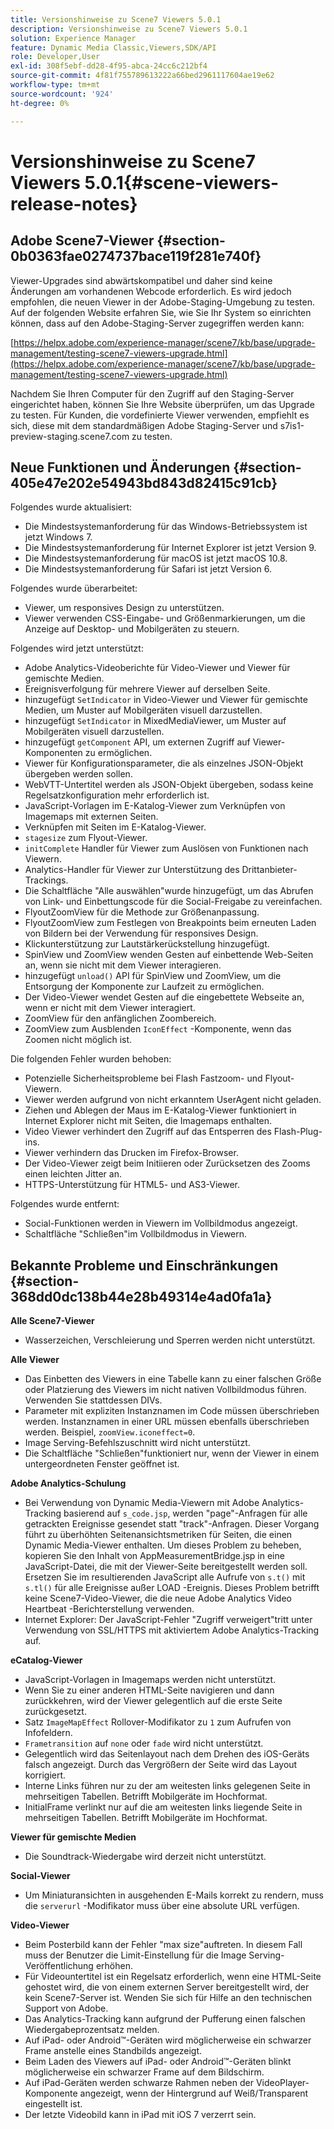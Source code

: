 ```yaml
---
title: Versionshinweise zu Scene7 Viewers 5.0.1
description: Versionshinweise zu Scene7 Viewers 5.0.1
solution: Experience Manager
feature: Dynamic Media Classic,Viewers,SDK/API
role: Developer,User
exl-id: 308f5ebf-dd28-4f95-abca-24cc6c212bf4
source-git-commit: 4f81f755789613222a66bed2961117604ae19e62
workflow-type: tm+mt
source-wordcount: '924'
ht-degree: 0%

---
```


# Versionshinweise zu Scene7 Viewers 5.0.1{#scene-viewers-release-notes}

## Adobe Scene7-Viewer {#section-0b0363fae0274737bace119f281e740f}

Viewer-Upgrades sind abwärtskompatibel und daher sind keine Änderungen am vorhandenen Webcode erforderlich. Es wird jedoch empfohlen, die neuen Viewer in der Adobe-Staging-Umgebung zu testen. Auf der folgenden Website erfahren Sie, wie Sie Ihr System so einrichten können, dass auf den Adobe-Staging-Server zugegriffen werden kann:

[https://helpx.adobe.com/experience-manager/scene7/kb/base/upgrade-management/testing-scene7-viewers-upgrade.html](https://helpx.adobe.com/experience-manager/scene7/kb/base/upgrade-management/testing-scene7-viewers-upgrade.html)

Nachdem Sie Ihren Computer für den Zugriff auf den Staging-Server eingerichtet haben, können Sie Ihre Website überprüfen, um das Upgrade zu testen. Für Kunden, die vordefinierte Viewer verwenden, empfiehlt es sich, diese mit dem standardmäßigen Adobe Staging-Server und s7is1-preview-staging.scene7.com zu testen.

## Neue Funktionen und Änderungen {#section-405e47e202e54943bd843d82415c91cb}

Folgendes wurde aktualisiert:

* Die Mindestsystemanforderung für das Windows-Betriebssystem ist jetzt Windows 7.
* Die Mindestsystemanforderung für Internet Explorer ist jetzt Version 9.
* Die Mindestsystemanforderung für macOS ist jetzt macOS 10.8.
* Die Mindestsystemanforderung für Safari ist jetzt Version 6.

Folgendes wurde überarbeitet:

* Viewer, um responsives Design zu unterstützen.
* Viewer verwenden CSS-Eingabe- und Größenmarkierungen, um die Anzeige auf Desktop- und Mobilgeräten zu steuern.

Folgendes wird jetzt unterstützt:

* Adobe Analytics-Videoberichte für Video-Viewer und Viewer für gemischte Medien.
* Ereignisverfolgung für mehrere Viewer auf derselben Seite.
* hinzugefügt `SetIndicator` in Video-Viewer und Viewer für gemischte Medien, um Muster auf Mobilgeräten visuell darzustellen.
* hinzugefügt `SetIndicator` in MixedMediaViewer, um Muster auf Mobilgeräten visuell darzustellen.
* hinzugefügt `getComponent` API, um externen Zugriff auf Viewer-Komponenten zu ermöglichen.
* Viewer für Konfigurationsparameter, die als einzelnes JSON-Objekt übergeben werden sollen.
* WebVTT-Untertitel werden als JSON-Objekt übergeben, sodass keine Regelsatzkonfiguration mehr erforderlich ist.
* JavaScript-Vorlagen im E-Katalog-Viewer zum Verknüpfen von Imagemaps mit externen Seiten.
* Verknüpfen mit Seiten im E-Katalog-Viewer.
* `stagesize` zum Flyout-Viewer.
* `initComplete` Handler für Viewer zum Auslösen von Funktionen nach Viewern.
* Analytics-Handler für Viewer zur Unterstützung des Drittanbieter-Trackings.
* Die Schaltfläche &quot;Alle auswählen&quot;wurde hinzugefügt, um das Abrufen von Link- und Einbettungscode für die Social-Freigabe zu vereinfachen.
* FlyoutZoomView für die Methode zur Größenanpassung.
* FlyoutZoomView zum Festlegen von Breakpoints beim erneuten Laden von Bildern bei der Verwendung für responsives Design.
* Klickunterstützung zur Lautstärkerückstellung hinzugefügt.
* SpinView und ZoomView wenden Gesten auf einbettende Web-Seiten an, wenn sie nicht mit dem Viewer interagieren.
* hinzugefügt `unload()` API für SpinView und ZoomView, um die Entsorgung der Komponente zur Laufzeit zu ermöglichen.
* Der Video-Viewer wendet Gesten auf die eingebettete Webseite an, wenn er nicht mit dem Viewer interagiert.
* ZoomView für den anfänglichen Zoombereich.
* ZoomView zum Ausblenden `IconEffect` -Komponente, wenn das Zoomen nicht möglich ist.

Die folgenden Fehler wurden behoben:

* Potenzielle Sicherheitsprobleme bei Flash Fastzoom- und Flyout-Viewern.
* Viewer werden aufgrund von nicht erkanntem UserAgent nicht geladen.
* Ziehen und Ablegen der Maus im E-Katalog-Viewer funktioniert in Internet Explorer nicht mit Seiten, die Imagemaps enthalten.
* Video Viewer verhindert den Zugriff auf das Entsperren des Flash-Plug-ins.
* Viewer verhindern das Drucken im Firefox-Browser.
* Der Video-Viewer zeigt beim Initiieren oder Zurücksetzen des Zooms einen leichten Jitter an.
* HTTPS-Unterstützung für HTML5- und AS3-Viewer.

Folgendes wurde entfernt:

* Social-Funktionen werden in Viewern im Vollbildmodus angezeigt.
* Schaltfläche &quot;Schließen&quot;im Vollbildmodus in Viewern.

## Bekannte Probleme und Einschränkungen {#section-368dd0dc138b44e28b49314e4ad0fa1a}

**Alle Scene7-Viewer**

* Wasserzeichen, Verschleierung und Sperren werden nicht unterstützt.

**Alle Viewer**

* Das Einbetten des Viewers in eine Tabelle kann zu einer falschen Größe oder Platzierung des Viewers im nicht nativen Vollbildmodus führen. Verwenden Sie stattdessen DIVs.
* Parameter mit expliziten Instanznamen im Code müssen überschrieben werden. Instanznamen in einer URL müssen ebenfalls überschrieben werden. Beispiel, `zoomView.iconeffect=0`.
* Image Serving-Befehlszuschnitt wird nicht unterstützt.
* Die Schaltfläche &quot;Schließen&quot;funktioniert nur, wenn der Viewer in einem untergeordneten Fenster geöffnet ist.

**Adobe Analytics-Schulung**

* Bei Verwendung von Dynamic Media-Viewern mit Adobe Analytics-Tracking basierend auf `s_code.jsp`, werden &quot;page&quot;-Anfragen für alle getrackten Ereignisse gesendet statt &quot;track&quot;-Anfragen. Dieser Vorgang führt zu überhöhten Seitenansichtsmetriken für Seiten, die einen Dynamic Media-Viewer enthalten. Um dieses Problem zu beheben, kopieren Sie den Inhalt von AppMeasurementBridge.jsp in eine JavaScript-Datei, die mit der Viewer-Seite bereitgestellt werden soll. Ersetzen Sie im resultierenden JavaScript alle Aufrufe von `s.t()` mit `s.tl()` für alle Ereignisse außer LOAD -Ereignis. Dieses Problem betrifft keine Scene7-Video-Viewer, die die neue Adobe Analytics Video Heartbeat -Berichterstellung verwenden.
* Internet Explorer: Der JavaScript-Fehler &quot;Zugriff verweigert&quot;tritt unter Verwendung von SSL/HTTPS mit aktiviertem Adobe Analytics-Tracking auf.

**eCatalog-Viewer**

* JavaScript-Vorlagen in Imagemaps werden nicht unterstützt.
* Wenn Sie zu einer anderen HTML-Seite navigieren und dann zurückkehren, wird der Viewer gelegentlich auf die erste Seite zurückgesetzt.
* Satz `ImageMapEffect` Rollover-Modifikator zu `1` zum Aufrufen von Infofeldern.
* `Frametransition` auf `none` oder `fade` wird nicht unterstützt.
* Gelegentlich wird das Seitenlayout nach dem Drehen des iOS-Geräts falsch angezeigt. Durch das Vergrößern der Seite wird das Layout korrigiert.
* Interne Links führen nur zu der am weitesten links gelegenen Seite in mehrseitigen Tabellen. Betrifft Mobilgeräte im Hochformat.
* InitialFrame verlinkt nur auf die am weitesten links liegende Seite in mehrseitigen Tabellen. Betrifft Mobilgeräte im Hochformat.

**Viewer für gemischte Medien**

* Die Soundtrack-Wiedergabe wird derzeit nicht unterstützt.

**Social-Viewer**

* Um Miniaturansichten in ausgehenden E-Mails korrekt zu rendern, muss die `serverurl` -Modifikator muss über eine absolute URL verfügen.

**Video-Viewer**

* Beim Posterbild kann der Fehler &quot;max size&quot;auftreten. In diesem Fall muss der Benutzer die Limit-Einstellung für die Image Serving-Veröffentlichung erhöhen.
* Für Videountertitel ist ein Regelsatz erforderlich, wenn eine HTML-Seite gehostet wird, die von einem externen Server bereitgestellt wird, der kein Scene7-Server ist. Wenden Sie sich für Hilfe an den technischen Support von Adobe.
* Das Analytics-Tracking kann aufgrund der Pufferung einen falschen Wiedergabeprozentsatz melden.
* Auf iPad- oder Android™-Geräten wird möglicherweise ein schwarzer Frame anstelle eines Standbilds angezeigt.
* Beim Laden des Viewers auf iPad- oder Android™-Geräten blinkt möglicherweise ein schwarzer Frame auf dem Bildschirm.
* Auf iPad-Geräten werden schwarze Rahmen neben der VideoPlayer-Komponente angezeigt, wenn der Hintergrund auf Weiß/Transparent eingestellt ist.
* Der letzte Videobild kann in iPad mit iOS 7 verzerrt sein.
